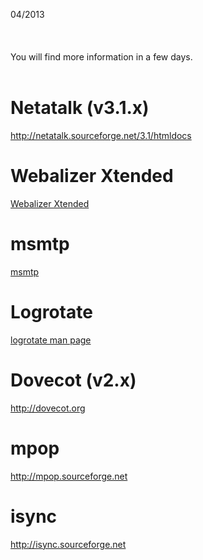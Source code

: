 04/2013<br>
<br>
<br>
<br>
You will find more information in a few days.<br>
<br>
<h1>Netatalk (v3.1.x)</h1>
<a href='http://netatalk.sourceforge.net/3.1/htmldocs'>http://netatalk.sourceforge.net/3.1/htmldocs</a>
<h1>Webalizer Xtended</h1>
<a href='http://www.patrickfrei.ch/webalizer/features.html'>Webalizer Xtended</a>
<h1>msmtp</h1>
<a href='http://msmtp.sourceforge.net'>msmtp</a>
<h1>Logrotate</h1>
<a href='http://linux.die.net/man/8/logrotate'>logrotate man page</a>
<h1>Dovecot (v2.x)</h1>
<a href='http://dovecot.org'>http://dovecot.org</a>
<h1>mpop</h1>
<a href='http://mpop.sourceforge.net'>http://mpop.sourceforge.net</a>
<h1>isync</h1>
<a href='http://isync.sourceforge.net'>http://isync.sourceforge.net</a>
